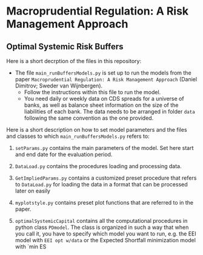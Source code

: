 # Macroprudential Regulation: A Risk Management Approach

## Optimal Systemic Risk Buffers


Here is a short decrption of the files in this repository: 

+ The file `main_runBuffersModels.py` is set up to run the models from the paper `Macroprudential Regulation: A Risk Management Approach` (Daniel Dimitrov; Sweder van Wijnbergen).  
  + Follow the instructions within this file to run the model. 
  + You need daily or weekly data on CDS spreads for a universe of banks, as well as balance sheet information on the size of the liabilities of each bank. The data needs to be arranged in folder `data` following the same convention as the one provided. 

Here is a short description on how to set model parameters and the files and classes to which `main_runBuffersModels.py`  refers to: 

1. `setParams.py` contains the main parameters of the model. Set here start and end date for the evaluation period. 

2. `DataLoad.py` contains the procedures loading and processing data. 

3. `GetImpliedParams.py` contains a customized preset procedure that refers to `DataLoad.py` for loading the data in a format that can be processed later on easily   

4. `myplotstyle.py` contains preset plot functions that are referred to in the paper. 

5. `optimalSystemicCapital` contains all the computational procedures in python class `PDmodel`. The class is organized in such a way that when you call it, you have to specify which model you want to run, e.g. the EEI model with `EEI opt w/data` or the Expected Shortfall minimization model with `min ES
